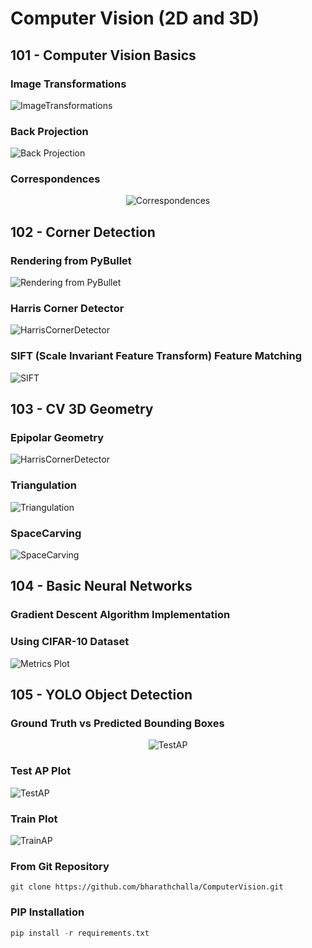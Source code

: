 # Computer Vision (2D and 3D)

## 101 - Computer Vision Basics
### Image Transformations
<p>
  <img src="./101_CVBasics/image_transformations.png" alt="ImageTransformations"/>
</p>

### Back Projection
<p>
  <img src="101_CVBasics/back_projection.png" alt="Back Projection"/>
</p>

### Correspondences
<p align="center">
  <img src="./101_CVBasics/correspondences.png" alt="Correspondences"/>
</p>

## 102 - Corner Detection
### Rendering from PyBullet
<p>
  <img src="./102_CornerDetection/rendering_1.png" alt="Rendering from PyBullet"/>
</p>

### Harris Corner Detector
<p>
  <img src="./102_CornerDetection/harris_corner.png" alt="HarrisCornerDetector"/>
</p>

### SIFT (Scale Invariant Feature Transform) Feature Matching
<p>
  <img src="./102_CornerDetection/sift.png" alt="SIFT"/>
</p>

## 103 - CV 3D Geometry
### Epipolar Geometry
<p>
  <img src="./103_Geometry3D/epipolar.png" alt="HarrisCornerDetector"/>
</p>

### Triangulation
<p>
  <img src="./103_Geometry3D/triangulation.png" alt="Triangulation"/>
</p>

### SpaceCarving
<p>
  <img src="./103_Geometry3D/space_carving.png" alt="SpaceCarving"/>
</p>

## 104 - Basic Neural Networks
### Gradient Descent Algorithm Implementation
### Using CIFAR-10 Dataset
<p>
  <img src="./104_BasicNeuralNet/outputs/plot.png" alt="Metrics Plot"/>
</p>

## 105 - YOLO Object Detection
### Ground Truth vs Predicted Bounding Boxes
<p align="center">
  <img src="./105_YoloObjectDetection/output/gt_vs_pred.png" alt="TestAP"/>
</p>

### Test AP Plot
<p>
  <img src="./105_YoloObjectDetection/output/test_ap_plot.png" alt="TestAP"/>
</p>

### Train Plot
<p>
  <img src="./105_YoloObjectDetection/output/train_loss_plot.png" alt="TrainAP"/>
</p>

### From Git Repository

```
git clone https://github.com/bharathchalla/ComputerVision.git
```

### PIP Installation

``` python
pip install -r requirements.txt
```